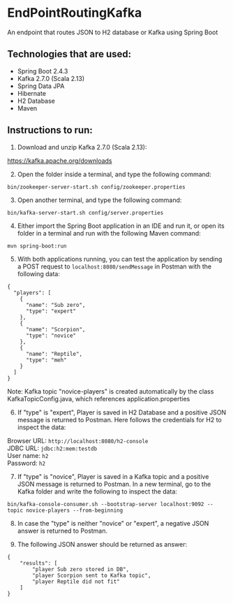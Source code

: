 # EndPointRoutingKafka
An endpoint that routes JSON to H2 database or Kafka using Spring Boot

## Technologies that are used:

* Spring Boot 2.4.3
* Kafka 2.7.0 (Scala 2.13)
* Spring Data JPA
* Hibernate
* H2 Database
* Maven

## Instructions to run:

1. Download and unzip Kafka 2.7.0 (Scala 2.13):

https://kafka.apache.org/downloads

2. Open the folder inside a terminal, and type the following command:

`bin/zookeeper-server-start.sh config/zookeeper.properties`

3. Open another terminal, and type the following command:

`bin/kafka-server-start.sh config/server.properties`

4. Either import the Spring Boot application in an IDE and run it, or open its folder in a terminal and run with the following Maven command:

`mvn spring-boot:run`

5. With both applications running, you can test the application by sending a POST request to `localhost:8080/sendMessage` in Postman with the following data:


```
{
  "players": [
    {
      "name": "Sub zero",
      "type": "expert"
    },
    {
      "name": "Scorpion",
      "type": "novice"
    },
    {
      "name": "Reptile",
      "type": "meh"
    }
  ]
}
```

Note: Kafka topic "novice-players" is created automatically by the class KafkaTopicConfig.java, which references application.properties

6. If "type" is "expert", Player is saved in H2 Database and a positive JSON message is returned to Postman. Here follows the credentials for H2 to inspect the data:

Browser URL: `http://localhost:8080/h2-console`<br>
JDBC URL: `jdbc:h2:mem:testdb`<br>
User name: `h2`<br>
Password: `h2`

7. If "type" is "novice", Player is saved in a Kafka topic and a positive JSON message is returned to Postman. In a new terminal, go to the Kafka folder and write the following to inspect the data:

`bin/kafka-console-consumer.sh --bootstrap-server localhost:9092 --topic novice-players --from-beginning`

8. In case the "type" is neither "novice" or "expert", a negative JSON answer is returned to Postman.

9. The following JSON answer should be returned as answer:

```
{
    "results": [
        "player Sub zero stored in DB",
        "player Scorpion sent to Kafka topic",
        "player Reptile did not fit"
    ]
}
```